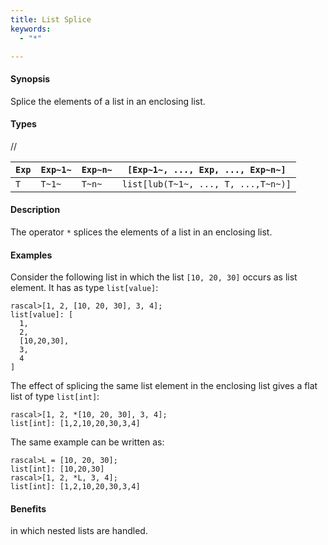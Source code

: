 ```yaml
---
title: List Splice
keywords:
  - "*"

---
```


#### Synopsis

Splice the elements of a list in an enclosing list.

#### Types

//


|`Exp` | `Exp~1~`|  `Exp~n~` | `[Exp~1~, ..., Exp, ..., Exp~n~]`  |
| --- | --- | --- | --- |
|`T`   | `T~1~`  |  `T~n~`   | `list[lub(T~1~, ..., T, ...,T~n~)]`     |


#### Description

The operator `*` splices the elements of a list in an enclosing list.

#### Examples

Consider the following list in which the list `[10, 20, 30]` occurs as list element. It has as type `list[value]`:

```rascal-shell 
rascal>[1, 2, [10, 20, 30], 3, 4];
list[value]: [
  1,
  2,
  [10,20,30],
  3,
  4
]
```
The effect of splicing the same list element in the enclosing list gives a flat list of type `list[int]`:

```rascal-shell ,continue
rascal>[1, 2, *[10, 20, 30], 3, 4];
list[int]: [1,2,10,20,30,3,4]
```
The same example can be written as:

```rascal-shell ,continue
rascal>L = [10, 20, 30];
list[int]: [10,20,30]
rascal>[1, 2, *L, 3, 4];
list[int]: [1,2,10,20,30,3,4]
```

#### Benefits

in which nested lists are handled.


